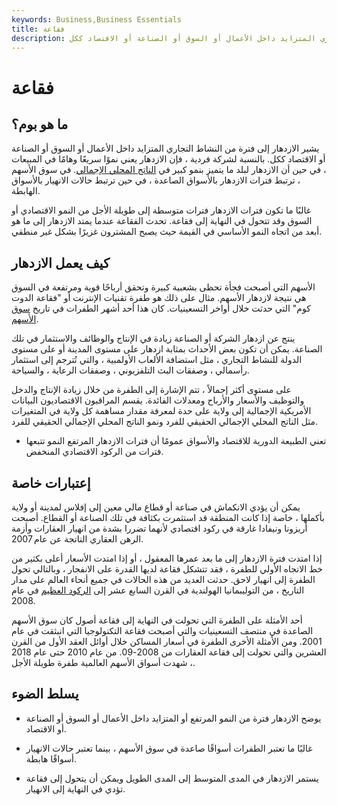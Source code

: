 ```yaml
---
keywords: Business,Business Essentials
title: فقاعة
description: يشير الازدهار إلى فترة من النشاط التجاري المتزايد داخل الأعمال أو السوق أو الصناعة أو الاقتصاد ككل.
---
```


# فقاعة
## ما هو بوم؟

يشير الازدهار إلى فترة من النشاط التجاري المتزايد داخل الأعمال أو السوق أو الصناعة أو الاقتصاد ككل. بالنسبة لشركة فردية ، فإن الازدهار يعني نموًا سريعًا وهامًا في المبيعات ، في حين أن الازدهار لبلد ما يتميز بنمو كبير في [الناتج المحلي الإجمالي](/gdp). في سوق الأسهم ، ترتبط فترات الازدهار بالأسواق الصاعدة ، في حين ترتبط حالات الانهيار بالأسواق الهابطة.

غالبًا ما تكون فترات الازدهار فترات متوسطة إلى طويلة الأجل من النمو الاقتصادي أو السوق وقد تتحول في النهاية إلى فقاعة. تحدث الفقاعة عندما يمتد الازدهار إلى ما هو أبعد من اتجاه النمو الأساسي في القيمة حيث يصبح المشترون غزيرًا بشكل غير منطقي.

## كيف يعمل الازدهار

الأسهم التي أصبحت فجأة تحظى بشعبية كبيرة وتحقق أرباحًا قوية ومرتفعة في السوق هي نتيجة لازدهار الأسهم. مثال على ذلك هو طفرة تقنيات الإنترنت أو "فقاعة الدوت كوم" التي حدثت خلال أواخر التسعينيات. كان هذا أحد أشهر الطفرات في تاريخ [سوق الأسهم](/stockmarket).

ينتج عن ازدهار الشركة أو الصناعة زيادة في الإنتاج والوظائف والاستثمار في تلك الصناعة. يمكن أن تكون بعض الأحداث بمثابة ازدهار على مستوى المدينة أو على مستوى الدولة للنشاط التجاري ، مثل استضافة الألعاب الأولمبية ، والتي تُترجم إلى استثمار رأسمالي ، وصفقات البث التلفزيوني ، وصفقات الرعاية ، والسياحة.

على مستوى أكثر إجمالاً ، تتم الإشارة إلى الطفرة من خلال زيادة الإنتاج والدخل والتوظيف والأسعار والأرباح ومعدلات الفائدة. يقسم المراقبون الاقتصاديون البيانات الأمريكية الإجمالية إلى ولاية على حدة لمعرفة مقدار مساهمة كل ولاية في المتغيرات مثل الناتج المحلي الإجمالي الحقيقي للفرد ونمو الناتج المحلي الإجمالي الحقيقي للفرد.

- تعني الطبيعة الدورية للاقتصاد والأسواق عمومًا أن فترات الازدهار المرتفع النمو تتبعها فترات من الركود الاقتصادي المنخفض.

>

## إعتبارات خاصة

يمكن أن يؤدي الانكماش في صناعة أو قطاع مالي معين إلى إفلاس لمدينة أو ولاية بأكملها ، خاصة إذا كانت المنطقة قد استثمرت بكثافة في تلك الصناعة أو القطاع. أصبحت أريزونا ونيفادا غارقة في ركود اقتصادي لأنهما تضررا بشدة من انهيار العقارات وأزمة الرهن العقاري الناتجة عن عام 2007.

إذا امتدت فترة الازدهار إلى ما بعد عمرها المعقول ، أو إذا امتدت الأسعار أعلى بكثير من خط الاتجاه الأولي للطفرة ، فقد تتشكل فقاعة لديها القدرة على الانفجار ، وبالتالي تحول الطفرة إلى انهيار لاحق. حدثت العديد من هذه الحالات في جميع أنحاء العالم على مدار التاريخ ، من التوليبمانيا الهولندية في القرن السابع عشر إلى [الركود العظيم](/great-recession) في عام 2008.

أحد الأمثلة على الطفرة التي تحولت في النهاية إلى فقاعة أصول كان سوق الأسهم الصاعدة في منتصف التسعينيات والتي أصبحت فقاعة التكنولوجيا التي انبثقت في عام 2001. ومن الأمثلة الأخرى الطفرة في أسعار المساكن خلال أوائل العقد الأول من القرن العشرين والتي تحولت إلى فقاعة العقارات من 2008-09. من عام 2010 حتى عام 2018 ، شهدت أسواق الأسهم العالمية طفرة طويلة الأجل.

## يسلط الضوء

- يوضح الازدهار فترة من النمو المرتفع أو المتزايد داخل الأعمال أو السوق أو الصناعة أو الاقتصاد.

- غالبًا ما تعتبر الطفرات أسواقًا صاعدة في سوق الأسهم ، بينما تعتبر حالات الانهيار أسواقًا هابطة.

- يستمر الازدهار في المدى المتوسط إلى المدى الطويل ويمكن أن يتحول إلى فقاعة تؤدي في النهاية إلى الانهيار.

